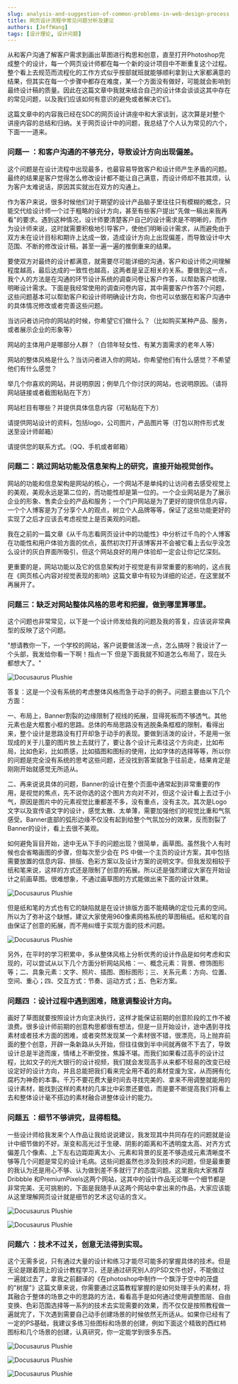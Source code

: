 ```yaml
---
slug: analysis-and-suggestion-of-common-problems-in-web-design-process
title: 网页设计流程中常见问题分析及建议
authors: [JeffWang]
tags: [设计理论, 设计问题]
---
```


从和客户沟通了解客户需求到画出草图进行构思和创意，直至打开Photoshop完成整个的设计，每一个网页设计师都在每一个新的设计项目中不断重复这个过程。整个看上去规范而流程化的工作方式似乎按部就班就能够顺利拿到让大家都满意的结果，但其实在每一个步骤中都存在难度，某一个方面没有做好，可能就会影响到最终设计稿的质量。因此在这篇文章中我就来结合自己的设计体会谈谈这其中存在的常见问题，以及我们应该如何有意识的避免或者解决它们。

这篇文章中的内容我已经在SDC的网页设计讲座中和大家谈到，这次算是对整个讲座内容的总结和归纳。关于网页设计中的问题，我总结了个人认为常见的六个，下面一一道来。

### 问题一 ：和客户沟通的不够充分，导致设计方向出现偏差。

这个问题是在设计流程中出现最多，也最容易导致客户和设计师产生矛盾的问题。最终的结果是客户觉得怎么修改设计都不能让自己满意，而设计师却不胜其烦，认为客户太难说话，原因其实就出在双方的沟通上。

作为客户来说，很多时候他们对于期望的设计产品脑子里往往只有模糊的概念，只能交代给设计师一个过于粗略的设计方向，甚至有些客户提出"先做一稿出来我再看"的要求。遇到这种情况，设计师要清楚客户自己的设计需求是不明晰的，而作为设计师来说，这时就需要积极地引导客户，使他们明晰设计需求，从而避免由于双方未在设计目标和期许上达成一致，造成设计方向上出现偏差，而导致设计中大范围、不断的修改设计稿，甚至一遍一遍的推倒重来的结果。

要使双方对最终的设计都满意，就需要尽可能详细的沟通，客户和设计师之间理解程度越高，最后达成的一致性也越高，这两者是呈正相关的关系。要做到这一点，我个人的方法是在沟通的环节设计系统的调查问卷让客户作答，以帮助客户梳理、明晰设计需求。下面是我经常使用的调查问卷内容，其中需要客户作答7个问题，这些问题基本可以帮助客户和设计师明确设计方向，你也可以依据在和客户沟通中的具体情况修改或者完善这些问题。

当访问者访问你的网站的时候，你希望它们做什么？（比如购买某种产品、服务，或者展示企业的形象等）

网站的主体用户是哪部分人群？（白领年轻女性、有某方面需求的老年人等）

网站的整体风格是什么？当访问者进入你的网站，你希望他们有什么感觉？不希望他们有什么感觉？

举几个你喜欢的网站，并说明原因；例举几个你讨厌的网站，也说明原因。（请将网站链接或者截图粘贴在下方）

网站栏目有哪些？并提供具体信息内容（可粘贴在下方）

请提供网站设计的资料，包括logo，公司图片，产品图片等（打包以附件形式发送至设计师邮箱）

请提供您的联系方式。（QQ、手机或者邮箱）

### 问题二：跳过网站功能及信息架构上的研究，直接开始视觉创作。

网站的功能和信息架构是网站的核心，一个网站不是单纯的让访问者去感受视觉上的美观，美观永远是第二位的，而功能性却是第一位的。一个企业网站是为了展示企业的形象、售卖企业的产品和服务；一个门户网站是为了更好的提供信息内容，一个个人博客是为了分享个人的观点，树立个人品牌等等，保证了这些功能更好的实现了之后才应该去考虑视觉上是否美观的问题。

我在之前的一篇文章《从千鸟志看网页设计中的功能性》中分析过千鸟的个人博客在功能性和用户体验方面的优点，虽然初次打开该博客并不会被它看上去似乎没怎么设计的灰白界面所吸引，但这个网站良好的用户体验却一定会让你记忆深刻。

更重要的是，网站功能以及它的信息架构对于视觉是有非常重要的影响的，这点我在《网页核心内容对视觉表现的影响》这篇文章中有较为详细的论述，在这里就不再展开了。

### 问题三：缺乏对网站整体风格的思考和把握，做到哪里算哪里。

这个问题也非常常见，以下是一个设计师发给我的问题及我的答复，应该说非常典型的反映了这个问题。


"想请教你一下，一个学校的网站，客户说要做活泼一点，怎么搞呀？我设计了一个头部，我发给你看一下啊！指点一下 但是下面我就不知道怎么布局了，现在头都想大了。"

![Docusaurus Plushie](./1.jpeg)

答复：这是一个没有系统的考虑整体风格而急于动手的例子。问题主要由以下几个方面：

一、布局上，Banner割裂的边缘限制了视线的拓展，显得死板而不够透气。其他元素也是大框套小框的思路。总体的布局思路没有逃脱条条框框的限制，看得出来，整个设计是思路没有打开却急于动手的表现。要做到活泼的设计，不是用一张现成的关于儿童的图片放上去就行了，要让各个设计元素往这个方向走，比如布局，比如色彩，比如质感，比如插图和图标的使用，比如字体的选择等等，所以你的问题是完全没有系统的思考这些问题，还没找到答案就急于往前走，结果肯定是刚刚开始就感觉无所适从。

二、再来说说具体的问题，Banner的设计在整个页面中通常起到非常重要的作用，是视觉的焦点，先不说你选的这个图片方向对不对，但这个设计看上去过于小气，原因是图片中的元素视觉比重都差不多，没有重点，没有主次。其次是Logo文字以及宣传语文字的设计，感觉太散、太单薄，需要加强他们的视觉比重和气氛感受。Banner底部的弧形边缘不仅没有起到给整个气氛加分的效果，反而割裂了Banner的设计，看上去很不美观。

如何避免盲目开始，途中无从下手的问题出现？很简单，画草图。虽然我个人有时候也会省略画图的步骤，但每次至少会在 PS 中做一个主页的设计方案，其中包括需要放置的信息内容、排版、色彩方案以及设计方案的说明文字。但我发现相较于纸和笔来说，这样的方式还是限制了创意的拓展。所以还是强烈建议大家在开始设计之前画草图。很难想象，不通过画草图的方式能做出来下面的设计效果。

![Docusaurus Plushie](./2.jpeg)

但是纸和笔的方式也有它的缺陷就是在设计排版方面不能精确的定位元素的空间。所以为了弥补这个缺憾，建议大家使用960像素网格系统的草图稿纸。纸和笔的自由保证了创意的拓展，而不用纠缠于实现方面的技术问题。

![Docusaurus Plushie](./3.png)

另外，在平时的学习积累中，多从整体风格上分析优秀的设计作品是如何考虑和实现的，可以尝试从以下几个方面分析网站风格：一、概念元素：背景、修饰图形等；二、具象元素：文字、照片、插图、图标图形；三、关系元素：方向、位置、空间、重心；四、交互方式：节奏、运动方式；五、色彩方案。

### 问题四 ：设计过程中遇到困难，随意调整设计方向。

画好了草图就要按照设计方向坚决执行，这样才能保证前期的创意阶段的工作不被浪费。很多设计师前期的创意构思都很有想法，但是一旦开始设计，途中遇到寻找素材或者技术方面的困难，或者突然发现某一个素材很不错，很漂亮，马上抛弃前面的整个创意，开辟一条新路从头开始，但往往做到半中间就再做不下去了，导致设计总是半途而废，情绪上不断受挫，焦躁不堪。而我们如果看过高手的设计过程，比如文子的光大银行的设计视频，我们就会发现高手从来都不轻易的改变已经设定好的设计方向，并且总能把我们看来完全用不着的素材变废为宝，从而拥有化腐朽为神奇的本事。千万不要花费大量时间去寻找完美的、拿来不用调整就能用的设计素材，能找到这样的素材的几率比中彩票还要低，而是要不断提高我们将看上去和整体设计毫不搭边的素材融合进整体设计的能力。

### 问题五 ：细节不够讲究，显得粗糙。

一些设计师给我发来个人作品让我给说说建议，我发现其中共同存在的问题就是设计中细节做的不好。渐变和高光过于生硬、阴影的距离和不透明度太高、对齐方式偏差几个像素、上下左右边距距离太小、元素和背景的反差不够造成元素清晰度不够等几个问题是常见的设计毛病。这些问题虽然也涉及到技术的问题，但是最重要的我认为还是用心不够、认为做到差不多就行了的态度问题。这里我向大家推荐Dribbble 和PremiumPixels这两个网站，这其中的设计作品无论哪一个细节都是非常完美、无可挑剔的，下面是我随手从这两个网站中拿出来的作品，大家应该能从这里理解网页设计就是细节的艺术这句话的含义。

![Docusaurus Plushie](./4.png)

![Docusaurus Plushie](./5.png)

### 问题六 ：技术不过关，创意无法得到实现。

这个无需多说，只有通过大量的设计和练习才能尽可能多的掌握具体的技术。但是无论是跟着网上的设计教程学习，还是通过研究别人的PSD文件也好，不能做过一遍就过去了，拿我之前翻译的《在photoshop中制作一个飘浮于空中的茂盛的"树屋"》这篇文章来说，你需要通过这篇教程掌握的是如何处理手头的素材，将其融合于整体的场景之中的思路的方法，看看高手是如何通过使用调整图层、自由变换、色彩范围选择等一系列的技术去实现需要的效果，而不仅仅是按照教程做一遍就完了，下次遇到需要自己动手创建场景的时候依然无所适从。如果你已经有了一定的PS基础，我建议多练习些图标和场景的创建，例如下面这个精致的西红柿图标和几个场景的创建，认真研究，你一定能学到很多东西。

![Docusaurus Plushie](./6.jpeg)

![Docusaurus Plushie](./7.jpeg)

![Docusaurus Plushie](./8.jpeg)